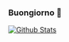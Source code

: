 ### Buongiorno 👋 ###

<a href="https://github.com/jmcker">
    <img align="center" alt="Github Stats" src="https://github-readme-stats.codestackr.vercel.app/api?username=jmcker&show_icons=true&hide_border=true&count_private=true&include_all_commits=true&theme=tokyonight"/>
</a>

<!--
**jmcker/jmcker** is a ✨ _special_ ✨ repository because its `README.md` (this file) appears on your GitHub profile.

Here are some ideas to get you started:

- 🔭 I’m currently working on ...
- 🌱 I’m currently learning ...
- 👯 I’m looking to collaborate on ...
- 🤔 I’m looking for help with ...
- 💬 Ask me about ...
- 📫 How to reach me: ...
- 😄 Pronouns: ...
- ⚡ Fun fact: ...
-->

